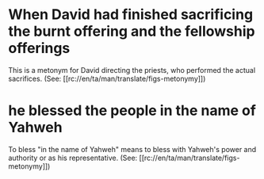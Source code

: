 # When David had finished sacrificing the burnt offering and the fellowship offerings

This is a metonym for David directing the priests, who performed the actual sacrifices. (See: [[rc://en/ta/man/translate/figs-metonymy]])

# he blessed the people in the name of Yahweh

To bless "in the name of Yahweh" means to bless with Yahweh's power and authority or as his representative. (See: [[rc://en/ta/man/translate/figs-metonymy]])

